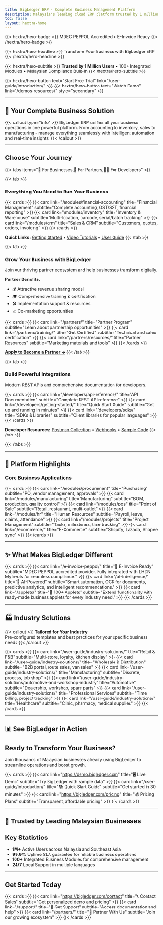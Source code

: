 ```yaml
---
title: BigLedger ERP - Complete Business Management Platform
description: Malaysia's leading cloud ERP platform trusted by 1 million users
toc: false
layout: hextra-home
---
```


{{< hextra/hero-badge >}}
  MDEC PEPPOL Accredited • E-Invoice Ready
{{< /hextra/hero-badge >}}

{{< hextra/hero-headline >}}
  Transform Your Business with BigLedger ERP
{{< /hextra/hero-headline >}}

{{< hextra/hero-subtitle >}}
  **Trusted by 1 Million Users** • 100+ Integrated Modules • Malaysian Compliance Built-in
{{< /hextra/hero-subtitle >}}

{{< hextra/hero-button text="Start Free Trial" link="/user-guide/introduction/" >}}
{{< hextra/hero-button text="Watch Demo" link="/demos-resources/" style="secondary" >}}

---

## 🎯 **Your Complete Business Solution**

{{< callout type="info" >}}
BigLedger ERP unifies all your business operations in one powerful platform. From accounting to inventory, sales to manufacturing - manage everything seamlessly with intelligent automation and real-time insights.
{{< /callout >}}

---

## **Choose Your Journey**

{{< tabs items="🏢 For Businesses,🤝 For Partners,👩‍💻 For Developers" >}}

{{< tab >}}
### **Everything You Need to Run Your Business**

{{< cards >}}
  {{< card link="/modules/financial-accounting" title="Financial Management" subtitle="Complete accounting, GST/SST, financial reporting" >}}
  {{< card link="/modules/inventory" title="Inventory & Warehouse" subtitle="Multi-location, barcode, serial/batch tracking" >}}
  {{< card link="/modules/crm" title="Sales & CRM" subtitle="Customers, quotes, orders, invoicing" >}}
{{< /cards >}}

**Quick Links:** [Getting Started](/user-guide/introduction/) • [Video Tutorials](/demos-resources/) • [User Guide](/user-guide/)
{{< /tab >}}

{{< tab >}}
### **Grow Your Business with BigLedger**

Join our thriving partner ecosystem and help businesses transform digitally.

**Partner Benefits:**
- 💰 Attractive revenue sharing model
- 🎓 Comprehensive training & certification
- 🛠️ Implementation support & resources
- 📈 Co-marketing opportunities

{{< cards >}}
  {{< card link="/partners/" title="Partner Program" subtitle="Learn about partnership opportunities" >}}
  {{< card link="/partners/training/" title="Get Certified" subtitle="Technical and sales certification" >}}
  {{< card link="/partners/resources/" title="Partner Resources" subtitle="Marketing materials and tools" >}}
{{< /cards >}}

[**Apply to Become a Partner →**](https://bigledger.com/partners)
{{< /tab >}}

{{< tab >}}
### **Build Powerful Integrations**

Modern REST APIs and comprehensive documentation for developers.

{{< cards >}}
  {{< card link="/developers/api-reference/" title="API Documentation" subtitle="Complete REST API reference" >}}
  {{< card link="/developers/getting-started/" title="Quick Start Guide" subtitle="Get up and running in minutes" >}}
  {{< card link="/developers/sdks/" title="SDKs & Libraries" subtitle="Client libraries for popular languages" >}}
{{< /cards >}}

**Developer Resources:** [Postman Collection](/developers/postman/) • [Webhooks](/developers/webhooks/) • [Sample Code](https://github.com/bigledger)
{{< /tab >}}

{{< /tabs >}}

---

## **🚀 Platform Highlights**

### **Core Business Applications**

{{< cards >}}
  {{< card link="/modules/procurement" title="Purchasing" subtitle="PO, vendor management, approvals" >}}
  {{< card link="/modules/manufacturing" title="Manufacturing" subtitle="BOM, production, quality control" >}}
  {{< card link="/modules/pos" title="Point of Sale" subtitle="Retail, restaurant, multi-outlet" >}}
  {{< card link="/modules/hr" title="Human Resources" subtitle="Payroll, leave, claims, attendance" >}}
  {{< card link="/modules/projects" title="Project Management" subtitle="Tasks, milestones, time tracking" >}}
  {{< card link="/ecommerce/" title="E-Commerce" subtitle="Shopify, Lazada, Shopee sync" >}}
{{< /cards >}}

---

## **✨ What Makes BigLedger Different**

{{< cards >}}
  {{< card link="/e-invoice-peppol/" title="🧾 E-Invoice Ready" subtitle="MDEC PEPPOL accredited provider. Fully integrated with LHDN MyInvois for seamless compliance." >}}
  {{< card link="/ai-intelligence/" title="🤖 AI-Powered" subtitle="Smart automation, OCR for documents, predictive analytics, and intelligent recommendations." >}}
  {{< card link="/applets/" title="🧩 100+ Applets" subtitle="Extend functionality with ready-made business applets for every industry need." >}}
{{< /cards >}}

---

## **🏭 Industry Solutions**

{{< callout >}}
**Tailored for Your Industry**  
Pre-configured templates and best practices for your specific business needs
{{< /callout >}}

{{< cards >}}
  {{< card link="/user-guide/industry-solutions/" title="Retail & F&B" subtitle="Multi-store, loyalty, kitchen display" >}}
  {{< card link="/user-guide/industry-solutions/" title="Wholesale & Distribution" subtitle="B2B portal, route sales, van sales" >}}
  {{< card link="/user-guide/industry-solutions/" title="Manufacturing" subtitle="Discrete, process, job shop" >}}
  {{< card link="/user-guide/industry-solutions/automotive-and-workshop-industry" title="Automotive" subtitle="Dealership, workshop, spare parts" >}}
  {{< card link="/user-guide/industry-solutions/" title="Professional Services" subtitle="Time billing, project tracking" >}}
  {{< card link="/user-guide/industry-solutions/" title="Healthcare" subtitle="Clinic, pharmacy, medical supplies" >}}
{{< /cards >}}

---

## **📊 See BigLedger in Action**

## Ready to Transform Your Business?

Join thousands of Malaysian businesses already using BigLedger to streamline operations and boost growth.

{{< cards >}}
  {{< card link="https://demo.bigledger.com" title="🖥️ Live Demo" subtitle="Try BigLedger with sample data" >}}
  {{< card link="/user-guide/introduction/" title="📚 Quick Start Guide" subtitle="Get started in 30 minutes" >}}
  {{< card link="https://bigledger.com/pricing" title="💰 Pricing Plans" subtitle="Transparent, affordable pricing" >}}
{{< /cards >}}

---

## **🌟 Trusted by Leading Malaysian Businesses**

## Key Statistics

- **1M+** Active Users across Malaysia and Southeast Asia
- **99.9%** Uptime SLA guarantee for reliable business operations
- **100+** Integrated Business Modules for comprehensive management
- **24/7** Local Support in multiple languages

---

## **Get Started Today**

{{< cards >}}
  {{< card link="https://bigledger.com/contact" title="📞 Contact Sales" subtitle="Get personalized demo and pricing" >}}
  {{< card link="/support/" title="💬 Get Support" subtitle="Access documentation and help" >}}
  {{< card link="/partners/" title="🤝 Partner With Us" subtitle="Join our growing ecosystem" >}}
{{< /cards >}}